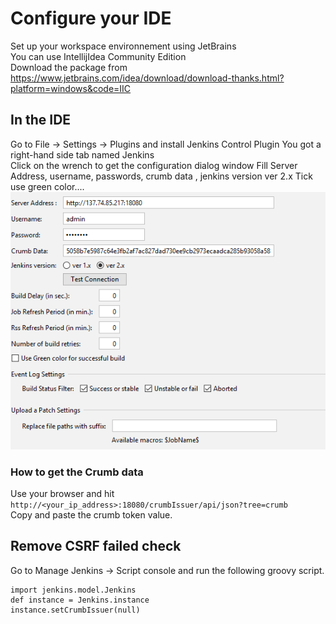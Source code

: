 # Configure your IDE 
Set up your workspace environnement using JetBrains    
You can use IntellijIdea Community Edition     
Download the package from   
https://www.jetbrains.com/idea/download/download-thanks.html?platform=windows&code=IIC
 
## In the IDE 
Go to File -> Settings  -> Plugins 
and install Jenkins Control Plugin 
You got a right-hand side tab named Jenkins   
Click on the wrench to get the configuration dialog window
Fill Server Address, username, passwords, crumb data , jenkins version ver 2.x
Tick use green color....
![Jenkins_config](screenshots/jenkins_config_plugin.png)
### How to get the Crumb data  
Use your browser and hit  
```http://<your_ip_address>:18080/crumbIssuer/api/json?tree=crumb```  
Copy and paste the crumb token value.    

## Remove CSRF failed check 
Go to Manage Jenkins -> Script console and run the following groovy script.
```gwt javascript
import jenkins.model.Jenkins
def instance = Jenkins.instance
instance.setCrumbIssuer(null)
```


